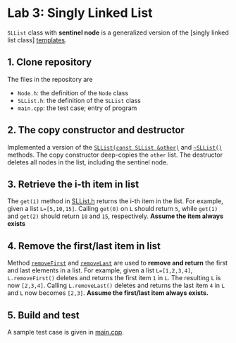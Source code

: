 # Lab 3: Singly Linked List

`SLList` class with **sentinel node** is a generalized version of the [singly linked list class] [templates](https://www.cplusplus.com/doc/oldtutorial/templates/).

## 1. Clone repository

The files in the repository are

- `Node.h`: the definition of the `Node` class
- `SLList.h`: the definition of the `SLList` class
- `main.cpp`: the test case; entry of program

## 2. The copy constructor and destructor

Implemented a version of the [`SLList(const SLList &other)`](SLList.h#L68) and [`~SLList()`](SLList.h#L74) methods.
The copy constructor deep-copies the `other` list.
The destructor deletes all nodes in the list, including the sentinel node.

## 3. Retrieve the i-th item in list

The `get(i)` method in [SLList.h](SLList.h#L80) returns the i-th item in the list. For example, given a list `L=[5,10,15]`. Calling `get(0)` on `L` should return `5`, while `get(1)` and `get(2)` should return `10` and `15`, respectively. **Assume the item always exists**


## 4. Remove the first/last item in list

Method [`removeFirst`](SLList.h#L86) and [`removeLast`](SLList.h#L92) are used to **remove and return** the first and last elements in a list. For example, given a list `L=[1,2,3,4]`, `L.removeFirst()` deletes and returns the first item `1` in `L`. The resulting `L` is now `[2,3,4]`. Calling `L.removeLast()` deletes and returns the last item `4` in `L` and `L` now becomes `[2,3]`. **Assume the first/last item always exists.**

## 5. Build and test

A sample test case is given in [main.cpp](main.cpp).
